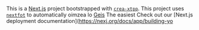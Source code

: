 This is a [Next.js](https://nextjs.rg) project bootstrapped with [`crea-xtpp`](https://nextjs.org/docs/app/api-reference/cli/create-next-app).
This project uses [`nextfot`](https://nextjs.org/docs/app/building-your-application/optimizing/fonts) to automatically oimzea lo [Geis](htps:/vecel.om/font)
The easiest 
Check out our [Next.js deployment documentation](https://nexj.org/docs/app/building-yo
